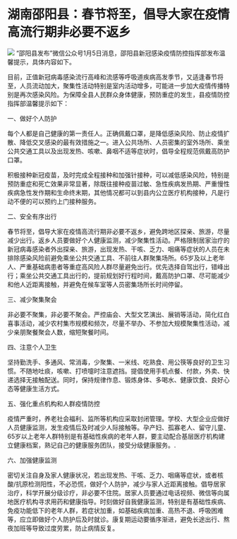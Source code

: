 # 湖南邵阳县：春节将至，倡导大家在疫情高流行期非必要不返乡

![](https://inews.gtimg.com/newsapp_bt/0/15595074702/1000)
“邵阳县发布”微信公众号1月5日消息，邵阳县新冠感染疫情防控指挥部发布温馨提示，具体内容如下。

目前，正值新冠病毒感染流行高峰和流感等呼吸道疾病高发季节，又适逢春节将至，人员流动加大，聚集性活动特别是室内活动增多，可能进一步加大疫情传播特别是再次感染风险。为保障全县人民群众身体健康，预防重症的发生，县疫情防控指挥部温馨提示如下：

一、做好个人防护

每个人都是自己健康的第一责任人。正确佩戴口罩，是降低感染风险、防止疫情扩散、降低交叉感染的最有效措施之一。进入公共场所、人员密集的室外场所、乘坐公共交通工具以及出现发热、咳嗽、鼻咽不适等症状时，倡导全程规范佩戴高防护口罩。

积极接种新冠疫苗，及时完成全程接种和加强针接种，可以减低感染风险，特别是预防重症和死亡效果非常显著，除既往接种疫苗过敏、急性疾病发热期、严重慢性疾病急性发作期和生命终末期，其他情况都可以到县内公立医疗机构接种，凡是行动不便的可以预约上门接种服务。

二、安全有序出行

春节将至，倡导大家在疫情高流行期非必要不返乡，避免跨地区探亲、旅游，尽量减少出行。返乡人员要做好个人健康监测，减少聚集性活动。严格限制居家治疗的新冠病毒感染者外出探亲、旅游，出现发热、干咳、乏力、咽痛等症状的人员在未排除感染风险前避免乘坐公共交通工具、不前往人群聚集场所。65岁及以上老年人、严重基础病患者等重症高风险人群尽量避免出行。优先选择自驾出行，错峰出行；乘坐公共交通工具出行的，提前规划好行程时间，戴高防护口罩、尽可能减少和他人近距离接触，并避免在候车室等人员密集场所长时间停留。

三、减少聚集聚会

非必要不聚集，非必要不聚会。严控庙会、大型文艺演出、展销等活动，简化红白喜事活动，减少农村集市规模和频次，尽量不举办、不参加大规模聚集性活动，减少亲朋聚餐聚会人数，缩短聚餐时间。

四、注意个人卫生

坚持勤洗手、多通风、常消毒，少聚集、一米线、吃熟食、用公筷等良好的卫生习惯。不随地吐痰，咳嗽、打喷嚏时注意遮挡。提倡使用手机点餐、付款，外卖、快递选择无接触配送。同时，保持规律作息、锻炼身体、多喝水、健康饮食、良好心态等健康生活方式。

五、强化重点机构和人群疫情防控

疫情严重时，养老社会福利、监所等机构应采取封闭管理。学校、大型企业应做好人员健康监测，发生疫情后及时减少人际接触等。孕产妇、孤寡老人、留守儿童、65岁以上老年人群特别是有基础性疾病的老年人群，要主动配合基层医疗机构建立健康档案，熟记自己的健康服务团队，接受分级健康服务。.

六、加强健康监测

密切关注自身及家人健康状况，若出现发热、干咳、乏力、咽痛等症状，或者核酸/抗原检测阳性，不必恐慌，做好个人防护，减少与家人近距离接触。倡导居家治疗，科学开展分级诊疗，非必要不住院。居家人员要通过电话视频、微信等向属地医疗机构寻求用药和健康指导。时刻做好自我健康监测，特别是有基础性疾病、免疫功能低下的老年人群，若症状加重，如基础疾病加重、高热不退、呼吸困难等，应立即做好个人防护后及时就诊。康复期运动要循序渐进，避免长途出行、熬夜加班等导致过度劳累，防止病情反复。

